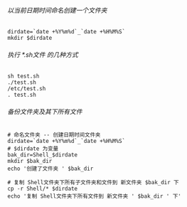 ###### 以当前日期时间命名创建一个文件夹
```
dirdate=`date +%Y%m%d`_`date +%H%M%S`
mkdir $dirdate
```
###### 执行 *.sh文件 的几种方式
```
sh test.sh
./test.sh
/etc/test.sh
. test.sh
```
###### 备份文件夹及其下所有文件
```
# 命名文件夹 -- 创建日期时间文件夹
dirdate=`date +%Y%m%d`_`date +%H%M%S`
# $dirdate 为变量
bak_dir=Shell_$dirdate
mkdir $bak_dir
echo '创建了文件夹 ' $bak_dir

# 复制 Shell文件夹下所有子文件夹和文件到 新文件夹 $bak_dir 下 
cp -r Shell/* $dirdate
echo '复制 Shell文件夹下所有文件到 新文件夹 ' $bak_dir ' 下'
```